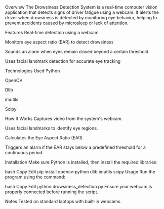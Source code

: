 Overview
The Drowsiness Detection System is a real-time computer vision application that detects signs of driver fatigue using a webcam. It alerts the driver when drowsiness is detected by monitoring eye behavior, helping to prevent accidents caused by microsleep or lack of attention.

Features
Real-time detection using a webcam

Monitors eye aspect ratio (EAR) to detect drowsiness

Sounds an alarm when eyes remain closed beyond a certain threshold

Uses facial landmark detection for accurate eye tracking

Technologies Used
Python

OpenCV

Dlib

imutils

Scipy

How It Works
Captures video from the system's webcam.

Uses facial landmarks to identify eye regions.

Calculates the Eye Aspect Ratio (EAR).

Triggers an alarm if the EAR stays below a predefined threshold for a continuous period.

Installation
Make sure Python is installed, then install the required libraries:

bash
Copy
Edit
pip install opencv-python dlib imutils scipy
Usage
Run the program using the command:

bash
Copy
Edit
python drowsiness_detection.py
Ensure your webcam is properly connected before running the script.

Notes
Tested on standard laptops with built-in webcams.


